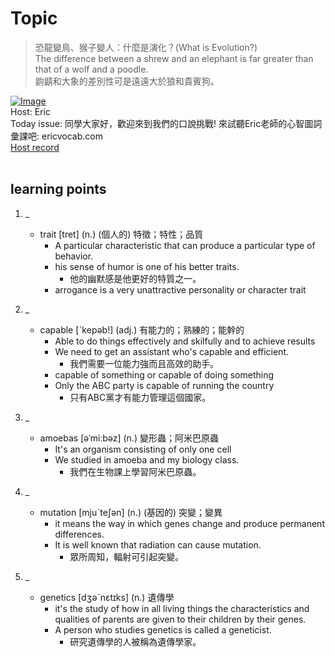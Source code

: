 # Topic

> 恐龍變鳥、猴子變人：什麼是演化？(What is Evolution?) <br>
> The difference between a shrew and an elephant is far greater than that of a wolf and a poodle. <br>
> 鼩鼱和大象的差別性可是遠遠大於狼和貴賓狗。 <br>

[![Image](https://cdn.voicetube.com/assets/thumbnails/GhHOjC4oxh8.jpg)](https://www.youtube.com/embed/GhHOjC4oxh8?rel=0&showinfo=0&cc_load_policy=0&controls=1&autoplay=1&iv_load_policy=3&playsinline=1&wmode=transparent&start=394&end=400&enablejsapi=1&origin=https://tw.voicetube.com&widgetid=1)<br>
Host: Eric
<br>Today issue: 同學大家好，歡迎來到我們的口說挑戰! 來試聽Eric老師的心智圖詞彙課吧: ericvocab.com
<br>
[Host record](https://cdn.voicetube.com/tmp/everyday_records/yangec/3256.mp3)
<br><br>
## learning points
1. _
	* trait [tret] (n.) (個人的) 特徵；特性；品質
		- A particular characteristic that can produce a particular type of behavior.
		- his sense of humor is one of his better traits.
			+ 他的幽默感是他更好的特質之一。
		- arrogance is a very unattractive personality or character trait

2. _
	* capable [ˋkepəb!] (adj.) 有能力的；熟練的；能幹的
		- Able to do things effectively and skilfully and to achieve results
		- We need to get an assistant who's capable and efficient.
			+ 我們需要一位能力強而且高效的助手。
		- capable of something or capable of doing something
		- Only the ABC party is capable of running the country
			 + 只有ABC黨才有能力管理這個國家。

3. _
	*  amoebas [əˈmiːbəz] (n.) 變形蟲；阿米巴原蟲
		- It's an organism consisting of only one cell
		- We studied in amoeba and my biology class.
			+ 我們在生物課上學習阿米巴原蟲。

4. _
	* mutation [mjuˋteʃən] (n.) (基因的) 突變；變異
		- it means the way in which genes change and produce permanent differences.
		- It is well known that radiation can cause mutation.
			+ 眾所周知，輻射可引起突變。

5. _
	* genetics [dʒəˋnɛtɪks] (n.) 遺傳學
		- it's the study of how in all living things the characteristics and qualities of parents are given to their children by their genes.
		- A person who studies genetics is called a geneticist.
			+ 研究遺傳學的人被稱為遺傳學家。
